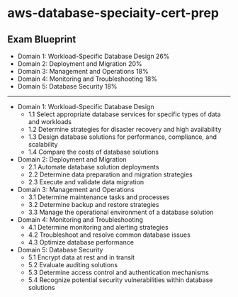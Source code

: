 # aws-database-speciaity-cert-prep

## Exam Blueprint 
- Domain 1: Workload-Specific Database Design 26%
- Domain 2: Deployment and Migration 20%
- Domain 3: Management and Operations 18%
- Domain 4: Monitoring and Troubleshooting 18%
- Domain 5: Database Security 18%

---

- Domain 1: Workload-Specific Database Design
    - 1.1 Select appropriate database services for specific types of data and workloads
     - 1.2 Determine strategies for disaster recovery and high availability
     - 1.3 Design database solutions for performance, compliance, and scalability
     - 1.4 Compare the costs of database solutions
 - Domain 2: Deployment and Migration
   -  2.1 Automate database solution deployments
   - 2.2 Determine data preparation and migration strategies
   - 2.3 Execute and validate data migration
 - Domain 3: Management and Operations
   - 3.1 Determine maintenance tasks and processes
   - 3.2 Determine backup and restore strategies
   - 3.3 Manage the operational environment of a database solution
 - Domain 4: Monitoring and Troubleshooting
    -  4.1 Determine monitoring and alerting strategies
    -   4.2 Troubleshoot and resolve common database issues
    -  4.3 Optimize database performance
- Domain 5: Database Security
   - 5.1 Encrypt data at rest and in transit
   - 5.2 Evaluate auditing solutions
   - 5.3 Determine access control and authentication mechanisms
   - 5.4 Recognize potential security vulnerabilities within database solutions 
